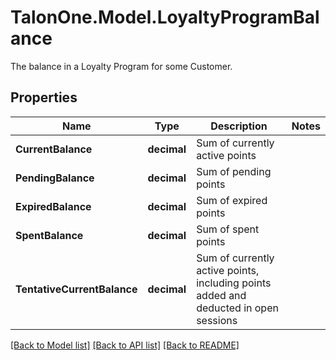 # TalonOne.Model.LoyaltyProgramBalance
The balance in a Loyalty Program for some Customer.
## Properties

Name | Type | Description | Notes
------------ | ------------- | ------------- | -------------
**CurrentBalance** | **decimal** | Sum of currently active points | 
**PendingBalance** | **decimal** | Sum of pending points | 
**ExpiredBalance** | **decimal** | Sum of expired points | 
**SpentBalance** | **decimal** | Sum of spent points | 
**TentativeCurrentBalance** | **decimal** | Sum of currently active points, including points added and deducted in open sessions | 

[[Back to Model list]](../README.md#documentation-for-models) [[Back to API list]](../README.md#documentation-for-api-endpoints) [[Back to README]](../README.md)

